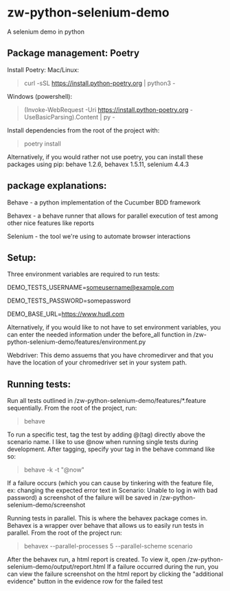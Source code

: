# zw-python-selenium-demo
 A selenium demo in python
 
## Package management: Poetry
Install Poetry:
Mac/Linux:
> curl -sSL https://install.python-poetry.org | python3 -

Windows (powershell):
> (Invoke-WebRequest -Uri https://install.python-poetry.org -UseBasicParsing).Content | py -

Install dependencies from the root of the project with:
> poetry install

Alternatively, if you would rather not use poetry, you can install these packages using pip:
behave 1.2.6, 
behavex 1.5.11, 
selenium 4.4.3


## package explanations:
Behave - a python implementation of the Cucumber BDD framework

Behavex - a behave runner that allows for parallel execution of test among other nice features like reports

Selenium - the tool we're using to automate browser interactions



## Setup:
Three environment variables are required to run tests:

DEMO_TESTS_USERNAME=someusername@example.com

DEMO_TESTS_PASSWORD=somepassword

DEMO_BASE_URL=https://www.hudl.com 

Alternatively, if you would like to not have to set environment variables, you can enter the needed information under the before_all function in /zw-python-selenium-demo/features/environment.py

Webdriver:
This demo assuems that you have chromedirver and that you have the location of your chromedriver set in your system path.


## Running tests:
Run all tests outlined in /zw-python-selenium-demo/features/*.feature sequentially. From the root of the project, run:

> behave

To run a specific test, tag the test by adding @(tag) directly above the scenario name. I like to use @now when running single tests during development. After tagging, specify your tag in the behave command like so:

> behave -k -t "@now"

If a failure occurs (which you can cause by tinkering with the feature file, ex: changing the expected error text in Scenario: Unable to log in with bad password) a screenshot of the failure will be saved in /zw-python-selenium-demo/screenshot

Running tests in parallel. This is where the behavex package comes in. Behavex is a wrapper over behave that allows us to easily run tests in parallel. From the root of the project run:

> behavex --parallel-processes 5 --parallel-scheme scenario

After the behavex run, a html report is created. To view it, open /zw-python-selenium-demo/output/report.html
If a failure occurred during  the run, you can view the failure screenshot on the html report by clicking the "additional evidence" button in the evidence row for the failed test 
